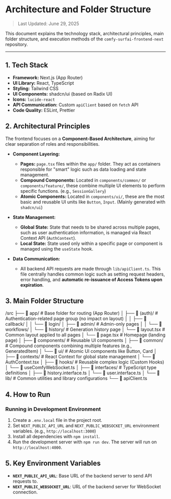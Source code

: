# Architecture and Folder Structure

> Last Updated: June 29, 2025

This document explains the technology stack, architectural principles, main folder structure, and execution methods of the `comfy-surfai-frontend-next` repository.

---

## 1. Tech Stack

- **Framework:** Next.js (App Router)
- **UI Library:** React, TypeScript
- **Styling:** Tailwind CSS
- **UI Components:** shadcn/ui (based on Radix UI)
- **Icons:** `lucide-react`
- **API Communication:** Custom `apiClient` based on `fetch` API
- **Code Quality:** ESLint, Prettier

## 2. Architectural Principles

The frontend focuses on a **Component-Based Architecture**, aiming for clear separation of roles and responsibilities.

- **Component Layering:**
  - **Pages:** `page.tsx` files within the `app/` folder. They act as containers responsible for "smart" logic such as data loading and state management.
  - **Compound Components:** Located in `components/common/` or `components/feature/`, these combine multiple UI elements to perform specific functions. (e.g., `SessionGallery`)
  - **Atomic Components:** Located in `components/ui/`, these are the most basic and reusable UI units like `Button`, `Input`. (Mainly generated with `shadcn/ui`)

- **State Management:**
  - **Global State:** State that needs to be shared across multiple pages, such as user authentication information, is managed via React Context API (`AuthContext`).
  - **Local State:** State used only within a specific page or component is managed using the `useState` hook.

- **Data Communication:**
  - All backend API requests are made through `lib/apiClient.ts`. This file centrally handles common logic such as setting request headers, error handling, and **automatic re-issuance of Access Tokens upon expiration**.

## 3. Main Folder Structure


/src
├── 📁 app/                 # Base folder for routing (App Router)
│   ├── 📁 (auth)/            # Authentication-related page group (no impact on layout)
│   │   ├── 📁 callback/
│   │   └── 📁 login/
│   ├── 📁 admin/              # Admin-only pages
│   │   └── 📁 workflows/
│   └── 📁 history/            # Generation history page
│   └── 📄 layout.tsx         # Common layout applied to all pages
│   └── 📄 page.tsx           # Homepage (landing page)
│
├── 📁 components/           # Reusable UI components
│   ├── 📁 common/             # Compound components combining multiple features (e.g., GeneratedItem)
│   └── 📁 ui/               # Atomic UI components like Button, Card
│
├── 📁 contexts/             # React Context for global state management
│   └── 📄 AuthContext.tsx
│
├── 📁 hooks/               # Reusable complex logic (Custom Hooks)
│   └── 📄 useComfyWebSocket.ts
│
├── 📁 interfaces/           # TypeScript type definitions
│   ├── 📄 history.interface.ts
│   └── 📄 user.interface.ts
│
└── 📁 lib/                  # Common utilities and library configurations
└── 📄 apiClient.ts


## 4. How to Run

### Running in Development Environment
1.  Create a `.env.local` file in the project root.
2.  Set `NEXT_PUBLIC_API_URL` and `NEXT_PUBLIC_WEBSOCKET_URL` environment variables. (e.g., `http://localhost:3000`)
3.  Install all dependencies with `npm install`.
4.  Run the development server with `npm run dev`. The server will run on `http://localhost:4000`.

## 5. Key Environment Variables

- **`NEXT_PUBLIC_API_URL`**: Base URL of the backend server to send API requests to.
- **`NEXT_PUBLIC_WEBSOCKET_URL`**: URL of the backend server for WebSocket connection.
